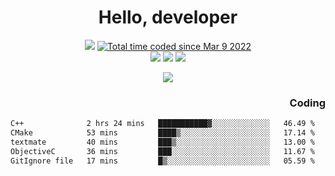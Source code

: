 # <div align='center' >Hello, developer</div>

<div align='center'>
  <a ><img src="https://img.shields.io/badge/dynamic/json?url=https%3A%2F%2Fapi.swo.moe%2Fstats%2Fgithub%2FFree-Aaron-Li&query=count&color=181717&label=GitHub&labelColor=282c34&logo=github&suffix=+follows&cacheSeconds=3600"></a>
  <a href="https://wakatime.com/@fe40087f-8eae-48dc-9950-ad0633db1591"><img src="https://wakatime.com/badge/user/fe40087f-8eae-48dc-9950-ad0633db1591.svg" alt="Total time coded since Mar 9 2022" /></a>
</div>
<div align='center'>
  <a><img src="https://img.shields.io/badge/c%2Fc%2B%2B%2Fc%23-%2375664d"></a> 
  <a><img src="https://img.shields.io/badge/Kotlin%20-%20%2375664D"></a> 
  <a><img src="https://img.shields.io/badge/Shell-75664D"></a> 
</div>

<p align="center">
  <img src="https://readme-typing-svg.demolab.com/?lines=你好!+开发者;Hello!+ developer&font=Fira%20Code&center=true&width=380&height=50&duration=4000&pause=1000">
</p>


<div align='right'>
  <h3>Coding</h3>
</div>

<!--START_SECTION:waka-->

```txt
C++              2 hrs 24 mins   ███████████▓░░░░░░░░░░░░░   46.49 %
CMake            53 mins         ████▒░░░░░░░░░░░░░░░░░░░░   17.14 %
textmate         40 mins         ███▒░░░░░░░░░░░░░░░░░░░░░   13.00 %
ObjectiveC       36 mins         ███░░░░░░░░░░░░░░░░░░░░░░   11.67 %
GitIgnore file   17 mins         █▒░░░░░░░░░░░░░░░░░░░░░░░   05.59 %
```

<!--END_SECTION:waka-->




